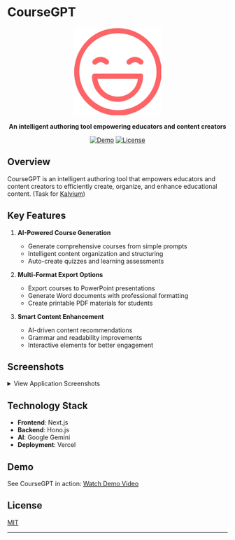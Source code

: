 # CourseGPT

<div align="center">
  
<img src="./blobs/logo.png" alt="CourseGPT Logo" width="200"/>
  
**An intelligent authoring tool empowering educators and content creators**

[![Demo](https://img.shields.io/badge/Watch-Demo-red)](https://www.youtube.com/watch?v=wuFMhsSdimo)
[![License](https://img.shields.io/badge/License-MIT-blue.svg)](./LICENSE)

</div>

## Overview

CourseGPT is an intelligent authoring tool that empowers educators and content
creators to efficiently create, organize, and enhance educational content.
(Task for [Kalvium](https://kalvium.com/))

## Key Features

1. **AI-Powered Course Generation**
   - Generate comprehensive courses from simple prompts
   - Intelligent content organization and structuring
   - Auto-create quizzes and learning assessments

2. **Multi-Format Export Options**
   - Export courses to PowerPoint presentations
   - Generate Word documents with professional formatting
   - Create printable PDF materials for students

3. **Smart Content Enhancement**
   - AI-driven content recommendations
   - Grammar and readability improvements
   - Interactive elements for better engagement

## Screenshots

<details>
<summary>View Application Screenshots</summary>

### Home
<img src="./blobs/home.png" alt="Home" />

### Features
<img src="./blobs/features.png" alt="Features" />

### Auth
<img src="./blobs/auth.png" alt="Auth" />

### Dashboard
<img src="./blobs/dash1.png" alt="Dashboard" />

### Results
<img src="./blobs/dash2.png" alt="Results" />

</details>

## Technology Stack

- **Frontend**: Next.js
- **Backend**: Hono.js
- **AI**: Google Gemini
- **Deployment**: Vercel

## Demo

See CourseGPT in action: [Watch Demo Video](https://www.youtube.com/watch?v=wuFMhsSdimo)

## License

[MIT](./LICENSE)

---
